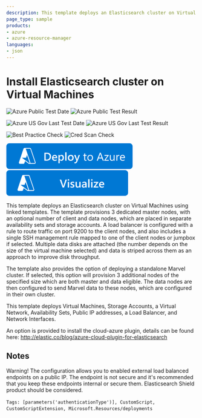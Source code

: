```yaml
---
description: This template deploys an Elasticsearch cluster on Virtual Machines using linked templates. The template provisions 3 dedicated master nodes, with an optional number of client and data nodes, which are placed in separate availability sets and storage accounts. The template also provides the option of deploying a standalone Marvel cluster.
page_type: sample
products:
- azure
- azure-resource-manager
languages:
- json
---
```

# Install Elasticsearch cluster on Virtual Machines

![Azure Public Test Date](https://azurequickstartsservice.blob.core.windows.net/badges/application-workloads/elastic/elasticsearch/PublicLastTestDate.svg)
![Azure Public Test Result](https://azurequickstartsservice.blob.core.windows.net/badges/application-workloads/elastic/elasticsearch/PublicDeployment.svg)

![Azure US Gov Last Test Date](https://azurequickstartsservice.blob.core.windows.net/badges/application-workloads/elastic/elasticsearch/FairfaxLastTestDate.svg)
![Azure US Gov Last Test Result](https://azurequickstartsservice.blob.core.windows.net/badges/application-workloads/elastic/elasticsearch/FairfaxDeployment.svg)

![Best Practice Check](https://azurequickstartsservice.blob.core.windows.net/badges/application-workloads/elastic/elasticsearch/BestPracticeResult.svg)
![Cred Scan Check](https://azurequickstartsservice.blob.core.windows.net/badges/application-workloads/elastic/elasticsearch/CredScanResult.svg)

[![Deploy to Azure](https://raw.githubusercontent.com/Azure/azure-quickstart-templates/master/1-CONTRIBUTION-GUIDE/images/deploytoazure.svg?sanitize=true)](https://portal.azure.com/#create/Microsoft.Template/uri/https%3A%2F%2Fraw.githubusercontent.com%2FAzure%2Fazure-quickstart-templates%2Fmaster%2Fapplication-workloads%2Felastic%2Felasticsearch%2Fazuredeploy.json)
[![Visualize](https://raw.githubusercontent.com/Azure/azure-quickstart-templates/master/1-CONTRIBUTION-GUIDE/images/visualizebutton.svg?sanitize=true)](http://armviz.io/#/?load=https%3A%2F%2Fraw.githubusercontent.com%2FAzure%2Fazure-quickstart-templates%2Fmaster%2Fapplication-workloads%2Felastic%2Felasticsearch%2Fazuredeploy.json)

This template deploys an Elasticsearch cluster on Virtual Machines using linked templates. The template provisions 3 dedicated master nodes, with an optional number of client and data nodes, which are placed in separate availability sets and storage accounts. A load balancer is configured with a rule to route traffic on port 9200 to the client nodes, and also includes a single SSH management rule mapped to one of the client nodes or jumpbox if selected.  Multiple data disks are attached (the number depends on the size of the virtual machine selected) and data is striped across them as an approach to improve disk throughput.

The template also provides the option of deploying a standalone Marvel cluster. If selected, this option will provision 3 additional nodes of the specified size which are both master and data eligible. The data nodes are then configured to send Marvel data to these nodes, which are configured in their own cluster.

This template deploys Virtual Machines, Storage Accounts, a Virtual Network, Availability Sets, Public IP addresses, a Load Balancer, and Network Interfaces.

An option is provided to install the cloud-azure plugin, details can be found here: http://elastic.co/blog/azure-cloud-plugin-for-elasticsearch

## Notes

Warning!  The configuration allows you to enabled external load balanced endpoints on a public IP.  The endpoint is not secure and it's recommended that you keep these endpoints internal or secure them. Elasticsearch Shield product should be considered.

`Tags: [parameters('authenticationType')], CustomScript, CustomScriptExtension, Microsoft.Resources/deployments`
